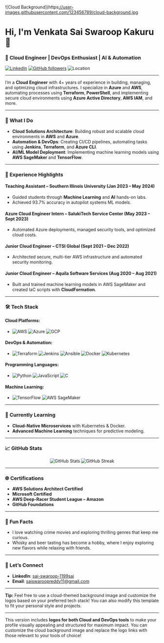 
![Cloud Background](https[://user-images.githubusercontent.com/123456789/cloud-background.jpg](https://miro.medium.com/v2/resize:fit:4800/format:webp/1*lIfVZSwXyraK962Fb9rfsg.png)

# Hi, I'm **Venkata Sai Swaroop Kakuru** 👋  
### 🚀 **Cloud Engineer | DevOps Enthusiast | AI & Automation**

[![LinkedIn](https://img.shields.io/badge/LinkedIn-Connect-blue?style=social&logo=linkedin)](https://linkedin.com/in/sai-swaroop-1199sai) [![GitHub followers](https://img.shields.io/github/followers/your-username?label=Follow&style=social)](https://github.com/your-username) ![Location](https://img.shields.io/badge/Location-USA-blue?style=flat)

---

I’m a **Cloud Engineer** with 4+ years of experience in building, managing, and optimizing cloud infrastructures. I specialize in **Azure** and **AWS**, automating processes using **Terraform**, **PowerShell**, and implementing secure cloud environments using **Azure Active Directory**, **AWS IAM**, and more.

---

### 🌟 **What I Do**

- **Cloud Solutions Architecture**: Building robust and scalable cloud environments in **AWS** and **Azure**.
- **Automation & DevOps**: Creating CI/CD pipelines, automating tasks using **Jenkins**, **Terraform**, and **Azure CLI**.
- **AI/ML Model Deployment**: Implementing machine learning models using **AWS SageMaker** and **TensorFlow**.

---

### 💼 **Experience Highlights**

#### **Teaching Assistant** – Southern Illinois University (Jan 2023 – May 2024)
- Guided students through **Machine Learning** and **AI** hands-on labs.
- Achieved 93.7% accuracy in autopilot systems ML models.

#### **Azure Cloud Engineer Intern** – SalukiTech Service Center (May 2023 – Sept 2023)
- Automated Azure deployments, managed security tools, and optimized cloud costs.

#### **Junior Cloud Engineer** – CTSI Global (Sept 2021 – Dec 2022)
- Architected secure, multi-tier AWS infrastructure and automated security monitoring.

#### **Junior Cloud Engineer** – Aquila Software Services (Aug 2020 – Aug 2021)
- Built and trained machine learning models in AWS SageMaker and created IaC scripts with **CloudFormation**.

---

### 🛠️ **Tech Stack**

#### **Cloud Platforms**:
- ![AWS](https://img.shields.io/badge/AWS-%23FF9900.svg?style=for-the-badge&logo=amazon-aws&logoColor=white) ![Azure](https://img.shields.io/badge/Azure-%230072C6.svg?style=for-the-badge&logo=microsoft-azure&logoColor=white) ![GCP](https://img.shields.io/badge/GCP-%234285F4.svg?style=for-the-badge&logo=google-cloud&logoColor=white)

#### **DevOps & Automation**:
- ![Terraform](https://img.shields.io/badge/Terraform-%23623CE4.svg?style=for-the-badge&logo=terraform&logoColor=white) ![Jenkins](https://img.shields.io/badge/Jenkins-%23D24939.svg?style=for-the-badge&logo=jenkins&logoColor=white) ![Ansible](https://img.shields.io/badge/Ansible-%23EE0000.svg?style=for-the-badge&logo=ansible&logoColor=white) ![Docker](https://img.shields.io/badge/Docker-%230db7ed.svg?style=for-the-badge&logo=docker&logoColor=white) ![Kubernetes](https://img.shields.io/badge/Kubernetes-%23326ce5.svg?style=for-the-badge&logo=kubernetes&logoColor=white)

#### **Programming Languages**:
- ![Python](https://img.shields.io/badge/Python-%2314354C.svg?style=for-the-badge&logo=python&logoColor=white) ![JavaScript](https://img.shields.io/badge/JavaScript-%23F7DF1E.svg?style=for-the-badge&logo=javascript&logoColor=black) ![C](https://img.shields.io/badge/C-%2300599C.svg?style=for-the-badge&logo=c&logoColor=white)

#### **Machine Learning**:
- ![TensorFlow](https://img.shields.io/badge/TensorFlow-%23FF6F00.svg?style=for-the-badge&logo=tensorflow&logoColor=white) ![AWS SageMaker](https://img.shields.io/badge/SageMaker-%23013243.svg?style=for-the-badge&logo=amazon-aws&logoColor=white)

---

### 🌱 **Currently Learning**
- **Cloud-Native Microservices** with Kubernetes & Docker.
- **Advanced Machine Learning** techniques for predictive modeling.

---

### 📈 **GitHub Stats**

<p align="center">
  <img src="https://github-readme-stats.vercel.app/api?username=your-username&show_icons=true&theme=radical" alt="GitHub Stats">
  <img src="https://github-readme-streak-stats.herokuapp.com/?user=your-username&theme=radical" alt="GitHub Streak">
</p>

---

### 🌐 **Certifications**
- **AWS Solutions Architect Certified**
- **Microsoft Certified**
- **AWS Deep-Racer Student League – Amazon**
- **GitHub Foundations**

---

### 🎨 **Fun Facts**
- I love watching crime movies and exploring thrilling genres that keep me curious.
- Whisky and beer tasting has become a hobby, where I enjoy exploring new flavors while relaxing with friends.

---

### 🤝 **Let’s Connect**
- **LinkedIn**: [sai-swaroop-1199sai](https://linkedin.com/in/sai-swaroop-1199sai)
- **Email**: saiswaroopreddy11@gmail.com

---

**Tip:** Feel free to use a cloud-themed background image and customize the logos based on your preferred tech stack! You can also modify this template to fit your personal style and projects.

--- 

This version includes **logos for both Cloud and DevOps tools** to make your profile visually appealing and structured for maximum impact. You can customize the cloud background image and replace the logo links with those relevant to your tools of choice!
